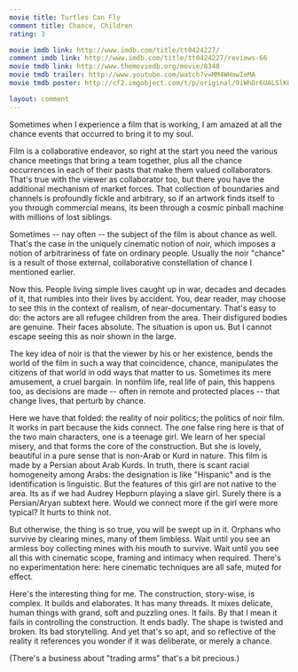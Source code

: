 ```yaml
---
movie title: Turtles Can Fly
comment title: Chance, Children
rating: 3

movie imdb link: http://www.imdb.com/title/tt0424227/
comment imdb link: http://www.imdb.com/title/tt0424227/reviews-66
movie tmdb link: http://www.themoviedb.org/movie/8340
movie tmdb trailer: http://www.youtube.com/watch?v=MM4WHowIeMA
movie tmdb poster: http://cf2.imgobject.com/t/p/original/9iWhDr6UALSlK0BaaUtJaPE0mTr.jpg

layout: comment
---
```


Sometimes when I experience a film that is working, I am amazed at all the chance events that occurred to bring it to my soul.

Film is a collaborative endeavor, so right at the start you need the various chance meetings that bring a team together, plus all the chance occurrences in each of their pasts that make them valued collaborators. That's true with the viewer as collaborator too, but there you have the additional mechanism of market forces. That collection of boundaries and channels is profoundly fickle and arbitrary, so if an artwork finds itself to you through commercial means, its been through a cosmic pinball machine with millions of lost siblings.

Sometimes -- nay often -- the subject of the film is about chance as well. That's the case in the uniquely cinematic notion of noir, which imposes a notion of arbitrariness of fate on ordinary people. Usually the noir "chance" is a result of those external, collaborative constellation of chance I mentioned earlier.

Now this. People living simple lives caught up in war, decades and decades of it, that rumbles into their lives by accident. You, dear reader, may choose to see this in the context of realism, of near-documentary. That's easy to do: the actors are all refugee children from the area. Their disfigured bodies are genuine. Their faces absolute. The situation is upon us. But I cannot escape seeing this as noir shown in the large.

The key idea of noir is that the viewer by his or her existence, bends the world of the film in such a way that coincidence, chance, manipulates the citizens of that world in odd ways that matter to us. Sometimes its mere amusement, a cruel bargain. In nonfilm life, real life of pain, this happens too, as decisions are made -- often in remote and protected places -- that change lives, that perturb by chance.

Here we have that folded: the reality of noir politics; the politics of noir film. It works in part because the kids connect. The one false ring here is that of the two main characters, one is a teenage girl. We learn of her special misery, and that forms the core of the construction. But she is lovely, beautiful in a pure sense that is non-Arab or Kurd in nature. This film is made by a Persian about Arab Kurds. In truth, there is scant racial homogeneity among Arabs: the designation is like "Hispanic" and is the identification is linguistic. But the features of this girl are not native to the area. Its as if we had Audrey Hepburn playing a slave girl. Surely there is a Persian/Aryan subtext here. Would we connect more if the girl were more typical? It hurts to think not.

But otherwise, the thing is so true, you will be swept up in it. Orphans who survive by clearing mines, many of them limbless. Wait until you see an armless boy collecting mines with his mouth to survive. Wait until you see all this with cinematic scope, framing and intimacy when required. There's no experimentation here: here cinematic techniques are all safe, muted for effect. 

Here's the interesting thing for me. The construction, story-wise, is complex. It builds and elaborates. It has many threads. It mixes delicate, human things with grand, soft and puzzling ones. It fails. By that I mean it fails in controlling the construction. It ends badly. The shape is twisted and broken. Its bad storytelling. And yet that's so apt, and so reflective of the reality it references you wonder if it was deliberate, or merely a chance.

(There's a business about "trading arms" that's a bit precious.)